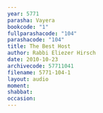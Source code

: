 ```yaml
---
year: 5771
parasha: Vayera
bookcode: "1"
fullparashacode: "104"
parashacode: "104"
title: The Best Host
author: Rabbi Eliezer Hirsch
date: 2010-10-23
archivecode: 57711041
filename: 5771-104-1
layout: audio
moment: 
shabbat: 
occasion: 
---
```

